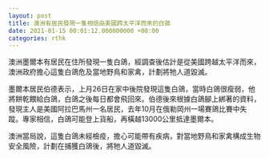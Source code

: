 ```yaml
---
layout: post
title: 澳洲有居民發現一隻相信由美國跨太平洋而來的白鴿
date: 2021-01-15 00:01:12.000000000 +08:00
categories: rthk
---
```


澳洲墨爾本有居民在住所發現一隻白鴿，經調查後估計是從美國跨越太平洋而來，澳洲政府擔心這隻白鴿危及當地野鳥和家禽，計劃將牠人道毀滅。

墨爾本居民伯德表示，上月26日在家中後院發現這隻白鴿，當時白鴿很瘦弱，他將餅乾餵給白鴿，白鴿之後每日都會飛回來。伯德後來根據白鴿腳上綁著的資料，發現主人是美國阿拉巴馬州一名居民，去年10月在俄勒岡州一場賽鴿比賽中失蹤。專家相信，白鴿可能登上貨船，再橫越13000公里抵達墨爾本。

澳洲當局說，這隻白鴿未經檢疫，擔心可能帶有疾病，對當地野鳥和家禽構成生物安全風險，計劃在捕獲白鴿後，將牠人道毀滅。

